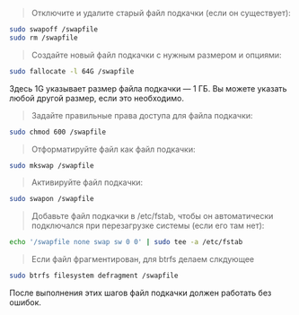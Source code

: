 
>Отключите и удалите старый файл подкачки (если он существует):
```bash
sudo swapoff /swapfile
sudo rm /swapfile
```

>Создайте новый файл подкачки с нужным размером и опциями:
```bash
sudo fallocate -l 64G /swapfile
```

Здесь 1G указывает размер файла подкачки — 1 ГБ. Вы можете указать любой другой размер, если это необходимо.

>Задайте правильные права доступа для файла подкачки:
```bash
sudo chmod 600 /swapfile
```

>Отформатируйте файл как файл подкачки:
```bash
sudo mkswap /swapfile
```

>Активируйте файл подкачки:
```bash
sudo swapon /swapfile
```

>Добавьте файл подкачки в /etc/fstab, чтобы он автоматически подключался при перезагрузке системы (если его там нет):
```bash
echo '/swapfile none swap sw 0 0' | sudo tee -a /etc/fstab
```


> Если файл фрагментирован, для btrfs делаем слкдующее
```bash
sudo btrfs filesystem defragment /swapfile
```

После выполнения этих шагов файл подкачки должен работать без ошибок.
